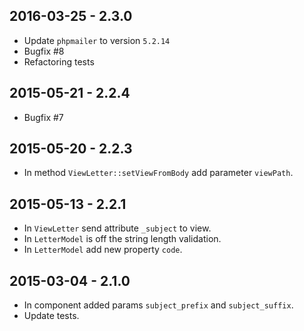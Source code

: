 2016-03-25 - 2.3.0
------------------
* Update `phpmailer` to version `5.2.14`
* Bugfix #8
* Refactoring tests

2015-05-21 - 2.2.4
------------------
* Bugfix #7

2015-05-20 - 2.2.3
------------------
* In method `ViewLetter::setViewFromBody` add parameter `viewPath`.

2015-05-13 - 2.2.1
------------------
* In `ViewLetter` send attribute `_subject` to view.
* In `LetterModel` is off the string length validation.
* In `LetterModel` add new property `code`.

2015-03-04 - 2.1.0
------------------
* In component added params `subject_prefix` and `subject_suffix`.
* Update tests.